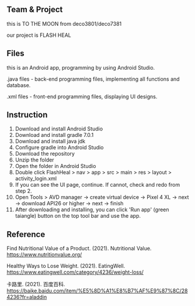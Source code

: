 ## Team & Project

this is TO THE MOON from deco3801/deco7381

our project is FLASH HEAL

## Files

this is an Android app, programming by using Android Studio.

.java files - back-end programming files, implementing all functions and database.

.xml files - front-end programming files, displaying UI designs.

## Instruction
1. Download and install Android Studio
2. Download and install gradle 7.0.1
3. Download and install java jdk
4. Configure gradle into Android Studio
5. Download the repository
6. Unzip the folder
7. Open the folder in Android Studio
8. Double click FlashHeal > nav > app > src > main > res > layout > activity_login.xml
9. If you can see the UI page, continue. If cannot, check and redo from step 2.
10. Open Tools > AVD manager -> create virtual device -> Pixel 4 XL -> next -> download API26 or higher -> next -> finish
11. After downloading and installing, you can click 'Run app' (green taiangle) button on the top tool bar and use the app.

## Reference

Find Nutritional Value of a Product. (2021). Nutritional Value. https://www.nutritionvalue.org/

Healthy Ways to Lose Weight. (2021). EatingWell. https://www.eatingwell.com/category/4236/weight-loss/

卡路里. (2021). 百度百科. https://baike.baidu.com/item/%E5%8D%A1%E8%B7%AF%E9%87%8C/284236?fr=aladdin
